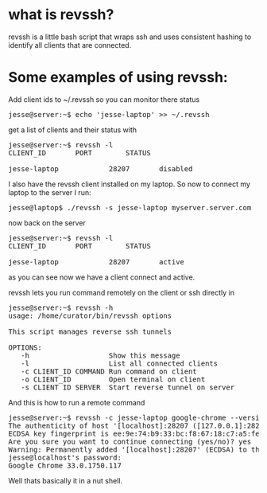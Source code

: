 # what is revssh?

revssh is a little bash script that wraps ssh and uses consistent hashing to identify all clients that are connected.

# Some examples of using revssh:

Add client ids to ~/.revssh so you can monitor there status
<pre>
jesse@server:~$ echo 'jesse-laptop' >> ~/.revssh
</pre>

get a list of clients and their status with

<pre>
jesse@server:~$ revssh -l
CLIENT_ID		PORT		STATUS

jesse-laptop			28207		disabled
</pre>

I also have the revssh client installed on my laptop. So now to connect my laptop to the server I run:

<pre>
jesse@laptop$ ./revssh -s jesse-laptop myserver.server.com
</pre>

now back on the server

<pre>
jesse@server:~$ revssh -l
CLIENT_ID		PORT		STATUS

jesse-laptop			28207		active
</pre>

as you can see now we have a client connect and active.

revssh lets you run command remotely on the client or ssh directly in

<pre>
jesse@server:~$ revssh -h
usage: /home/curator/bin/revssh options

This script manages reverse ssh tunnels

OPTIONS:
   -h                   Show this message
   -l                   List all connected clients
   -c CLIENT_ID COMMAND Run command on client
   -o CLIENT_ID         Open terminal on client
   -s CLIENT_ID SERVER  Start reverse tunnel on server
</pre>

And this is how to run a remote command

<pre>
jesse@server:~$ revssh -c jesse-laptop google-chrome --version
The authenticity of host '[localhost]:28207 ([127.0.0.1]:28207)' can't be established.
ECDSA key fingerprint is ee:9e:74:b9:33:bc:f8:67:18:c7:a5:fe:be:23:4c:7a.
Are you sure you want to continue connecting (yes/no)? yes
Warning: Permanently added '[localhost]:28207' (ECDSA) to the list of known hosts.
jesse@localhost's password: 
Google Chrome 33.0.1750.117 
</pre>

Well thats basically it in a nut shell.
